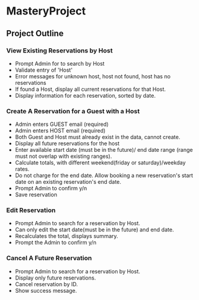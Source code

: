 # MasteryProject


## Project Outline

### View Existing Reservations by Host

- Prompt Admin for to search by Host
- Validate entry of 'Host'
- Error messages for unknown host, host not found, host has no reservations
- If found a Host, display all current reservations for that Host. 
- Display information for each reservation, sorted by date.

### Create A Reservation for a Guest with a Host
- Admin enters GUEST email (required)
- Admin enters HOST email (required)
- Both Guest and Host must already exist in the data, cannot create. 
- Display all future reservations for the host
- Enter available start date (must be in the future)/ end date range (range must not overlap with existing ranges). 
- Calculate totals, with different weekend(friday or saturday)/weekday rates. 
- Do not charge for the end date. Allow booking a new reservation's start date on an existing reservation's end date.  
- Prompt Admin to confirm y/n
- Save reservation

### Edit Reservation
- Prompt Admin to search for a reservation by Host. 
- Can only edit the start date(must be in the future) and end date.
- Recalculates the total, displays summary.
- Prompt the Admin to confirm y/n

### Cancel A Future Reservation
- Prompt Admin to search for a reservation by Host.
- Display only future reservations.
- Cancel reservation by ID. 
- Show success message.
